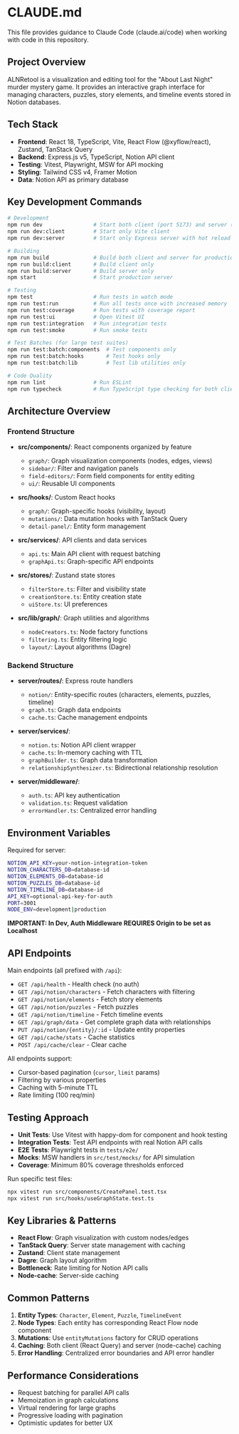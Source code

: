 # CLAUDE.md

This file provides guidance to Claude Code (claude.ai/code) when working with code in this repository.

## Project Overview

ALNRetool is a visualization and editing tool for the "About Last Night" murder mystery game. It provides an interactive graph interface for managing characters, puzzles, story elements, and timeline events stored in Notion databases.

## Tech Stack

- **Frontend**: React 18, TypeScript, Vite, React Flow (@xyflow/react), Zustand, TanStack Query
- **Backend**: Express.js v5, TypeScript, Notion API client
- **Testing**: Vitest, Playwright, MSW for API mocking
- **Styling**: Tailwind CSS v4, Framer Motion
- **Data**: Notion API as primary database

## Key Development Commands

```bash
# Development
npm run dev                # Start both client (port 5173) and server (port 3001) concurrently
npm run dev:client         # Start only Vite client
npm run dev:server         # Start only Express server with hot reload

# Building
npm run build              # Build both client and server for production
npm run build:client       # Build client only
npm run build:server       # Build server only
npm start                  # Start production server

# Testing
npm test                   # Run tests in watch mode
npm run test:run           # Run all tests once with increased memory
npm run test:coverage      # Run tests with coverage report
npm run test:ui            # Open Vitest UI
npm run test:integration   # Run integration tests
npm run test:smoke         # Run smoke tests

# Test Batches (for large test suites)
npm run test:batch:components  # Test components only
npm run test:batch:hooks       # Test hooks only  
npm run test:batch:lib         # Test lib utilities only

# Code Quality
npm run lint               # Run ESLint
npm run typecheck          # Run TypeScript type checking for both client and server
```

## Architecture Overview

### Frontend Structure
- **src/components/**: React components organized by feature
  - `graph/`: Graph visualization components (nodes, edges, views)
  - `sidebar/`: Filter and navigation panels
  - `field-editors/`: Form field components for entity editing
  - `ui/`: Reusable UI components
  
- **src/hooks/**: Custom React hooks
  - `graph/`: Graph-specific hooks (visibility, layout)
  - `mutations/`: Data mutation hooks with TanStack Query
  - `detail-panel/`: Entity form management

- **src/services/**: API clients and data services
  - `api.ts`: Main API client with request batching
  - `graphApi.ts`: Graph-specific API endpoints

- **src/stores/**: Zustand state stores
  - `filterStore.ts`: Filter and visibility state
  - `creationStore.ts`: Entity creation state
  - `uiStore.ts`: UI preferences

- **src/lib/graph/**: Graph utilities and algorithms
  - `nodeCreators.ts`: Node factory functions
  - `filtering.ts`: Entity filtering logic
  - `layout/`: Layout algorithms (Dagre)

### Backend Structure
- **server/routes/**: Express route handlers
  - `notion/`: Entity-specific routes (characters, elements, puzzles, timeline)
  - `graph.ts`: Graph data endpoints
  - `cache.ts`: Cache management endpoints

- **server/services/**:
  - `notion.ts`: Notion API client wrapper
  - `cache.ts`: In-memory caching with TTL
  - `graphBuilder.ts`: Graph data transformation
  - `relationshipSynthesizer.ts`: Bidirectional relationship resolution

- **server/middleware/**:
  - `auth.ts`: API key authentication
  - `validation.ts`: Request validation
  - `errorHandler.ts`: Centralized error handling

## Environment Variables

Required for server:
```bash
NOTION_API_KEY=your-notion-integration-token
NOTION_CHARACTERS_DB=database-id
NOTION_ELEMENTS_DB=database-id  
NOTION_PUZZLES_DB=database-id
NOTION_TIMELINE_DB=database-id
API_KEY=optional-api-key-for-auth
PORT=3001
NODE_ENV=development|production
```
**IMPORTANT: In Dev, Auth Middleware REQUIRES Origin to be set as Localhost**

## API Endpoints

Main endpoints (all prefixed with `/api`):
- `GET /api/health` - Health check (no auth)
- `GET /api/notion/characters` - Fetch characters with filtering
- `GET /api/notion/elements` - Fetch story elements
- `GET /api/notion/puzzles` - Fetch puzzles
- `GET /api/notion/timeline` - Fetch timeline events
- `GET /api/graph/data` - Get complete graph data with relationships
- `PUT /api/notion/{entity}/:id` - Update entity properties
- `GET /api/cache/stats` - Cache statistics
- `POST /api/cache/clear` - Clear cache

All endpoints support:
- Cursor-based pagination (`cursor`, `limit` params)
- Filtering by various properties
- Caching with 5-minute TTL
- Rate limiting (100 req/min)

## Testing Approach

- **Unit Tests**: Use Vitest with happy-dom for component and hook testing
- **Integration Tests**: Test API endpoints with real Notion API calls
- **E2E Tests**: Playwright tests in `tests/e2e/`
- **Mocks**: MSW handlers in `src/test/mocks/` for API simulation
- **Coverage**: Minimum 80% coverage thresholds enforced

Run specific test files:
```bash
npx vitest run src/components/CreatePanel.test.tsx
npx vitest run src/hooks/useGraphState.test.ts
```

## Key Libraries & Patterns

- **React Flow**: Graph visualization with custom nodes/edges
- **TanStack Query**: Server state management with caching
- **Zustand**: Client state management
- **Dagre**: Graph layout algorithm
- **Bottleneck**: Rate limiting for Notion API calls
- **Node-cache**: Server-side caching

## Common Patterns

1. **Entity Types**: `Character`, `Element`, `Puzzle`, `TimelineEvent`
2. **Node Types**: Each entity has corresponding React Flow node component
3. **Mutations**: Use `entityMutations` factory for CRUD operations
4. **Caching**: Both client (React Query) and server (node-cache) caching
5. **Error Handling**: Centralized error boundaries and API error handler

## Performance Considerations

- Request batching for parallel API calls
- Memoization in graph calculations
- Virtual rendering for large graphs
- Progressive loading with pagination
- Optimistic updates for better UX